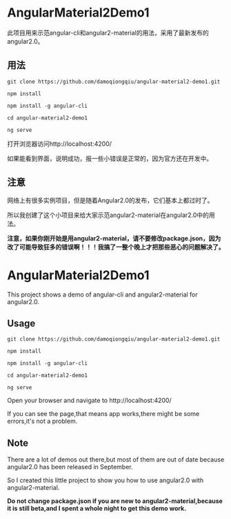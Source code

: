 # AngularMaterial2Demo1
此项目用来示范angular-cli和angular2-material的用法，采用了最新发布的angular2.0。

## 用法

	git clone https://github.com/damoqiongqiu/angular-material2-demo1.git

	npm install

	npm install -g angular-cli

	cd angular-material2-demo1

	ng serve

打开浏览器访问http://localhost:4200/

如果能看到界面，说明成功，报一些小错误是正常的，因为官方还在开发中。

## 注意
网络上有很多实例项目，但是随着Angular2.0的发布，它们基本上都过时了。

所以我创建了这个小项目来给大家示范angular2-material在angular2.0中的用法。

**注意，如果你刚开始是用angular2-material，请不要修改package.json，因为改了可能导致狂多的错误啊！！！我搞了一整个晚上才把那些恶心的问题解决了。**

# AngularMaterial2Demo1
This project shows a demo of angular-cli and angular2-material for angular2.0.

## Usage

	git clone https://github.com/damoqiongqiu/angular-material2-demo1.git

	npm install
	
	npm install -g angular-cli

	cd angular-material2-demo1

	ng serve

Open your browser and navigate to http://localhost:4200/

If you can see the page,that means app works,there might be some errors,it's not a problem.

## Note

There are a lot of demos out there,but most of them are out of date because angular2.0 has been released in September.

So I created this little project to show you how to use angular2.0 with angular2-material.

**Do not change package.json if you are new to angular2-material,because it is still beta,and I spent a whole night to get this demo work.**